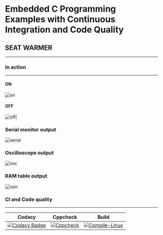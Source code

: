 # Embedded C Programming Examples with Continuous Integration and Code Quality
## SEAT WARMER
---
### In action
---
 #### ON   
 ![on](https://user-images.githubusercontent.com/81506807/116658999-87a3e180-a9ae-11eb-828a-01fa7dc116fb.JPG) 
 #### OFF
 ![off](https://user-images.githubusercontent.com/81506807/116660415-9c817480-a9b0-11eb-93a6-4dd87cf024d7.JPG)|
### Serial monitor output 
![serial](https://user-images.githubusercontent.com/81506807/116662041-e66b5a00-a9b2-11eb-9ae5-cd14e58226cd.JPG)
### Oscilloscope output
![osc](https://user-images.githubusercontent.com/81506807/116662009-dbb0c500-a9b2-11eb-9847-feb1b88c674d.JPG) 
### RAM table output
![ram](https://user-images.githubusercontent.com/81506807/116662028-e10e0f80-a9b2-11eb-9a47-99eb0f72bd14.JPG) 
### CI and Code quality
---
| Codacy | Cppcheck | Build |
|---|---|---|
| [![Codacy Badge](https://app.codacy.com/project/badge/Grade/2d20a719bc3942ceb9875e3e31e185da)](https://www.codacy.com/gh/258067/258067-embedded-c/dashboard?utm_source=github.com&amp;utm_medium=referral&amp;utm_content=258067/258067-embedded-c&amp;utm_campaign=Badge_Grade) | [![Cppcheck](https://github.com/258067/258067-embedded-c/actions/workflows/CodeQuality.yml/badge.svg)](https://github.com/258067/258067-embedded-c/actions/workflows/CodeQuality.yml) | [![Compile-Linux](https://github.com/258067/258067-embedded-c/actions/workflows/Compile.yml/badge.svg)](https://github.com/258067/258067-embedded-c/actions/workflows/Compile.yml) |
